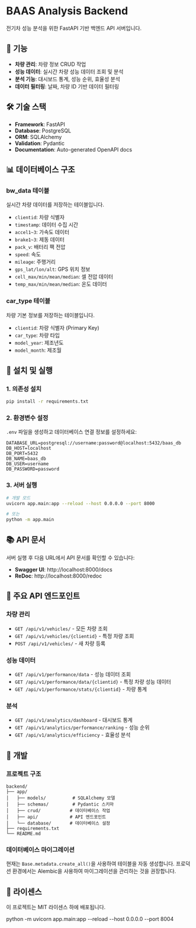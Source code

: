 # BAAS Analysis Backend

전기차 성능 분석을 위한 FastAPI 기반 백엔드 API 서버입니다.

## 🚀 기능

- **차량 관리**: 차량 정보 CRUD 작업
- **성능 데이터**: 실시간 차량 성능 데이터 조회 및 분석
- **분석 기능**: 대시보드 통계, 성능 순위, 효율성 분석
- **데이터 필터링**: 날짜, 차량 ID 기반 데이터 필터링

## 🛠️ 기술 스택

- **Framework**: FastAPI
- **Database**: PostgreSQL
- **ORM**: SQLAlchemy
- **Validation**: Pydantic
- **Documentation**: Auto-generated OpenAPI docs

## 📊 데이터베이스 구조

### bw_data 테이블
실시간 차량 데이터를 저장하는 테이블입니다.
- `clientid`: 차량 식별자
- `timestamp`: 데이터 수집 시간
- `accel1~3`: 가속도 데이터
- `brake1~3`: 제동 데이터
- `pack_v`: 배터리 팩 전압
- `speed`: 속도
- `mileage`: 주행거리
- `gps_lat/lon/alt`: GPS 위치 정보
- `cell_max/min/mean/median`: 셀 전압 데이터
- `temp_max/min/mean/median`: 온도 데이터

### car_type 테이블
차량 기본 정보를 저장하는 테이블입니다.
- `clientid`: 차량 식별자 (Primary Key)
- `car_type`: 차량 타입
- `model_year`: 제조년도
- `model_month`: 제조월

## 🚀 설치 및 실행

### 1. 의존성 설치
```bash
pip install -r requirements.txt
```

### 2. 환경변수 설정
`.env` 파일을 생성하고 데이터베이스 연결 정보를 설정하세요:
```env
DATABASE_URL=postgresql://username:password@localhost:5432/baas_db
DB_HOST=localhost
DB_PORT=5432
DB_NAME=baas_db
DB_USER=username
DB_PASSWORD=password
```

### 3. 서버 실행
```bash
# 개발 모드
uvicorn app.main:app --reload --host 0.0.0.0 --port 8000

# 또는
python -m app.main
```

## 📚 API 문서

서버 실행 후 다음 URL에서 API 문서를 확인할 수 있습니다:
- **Swagger UI**: http://localhost:8000/docs
- **ReDoc**: http://localhost:8000/redoc

## 🔌 주요 API 엔드포인트

### 차량 관리
- `GET /api/v1/vehicles/` - 모든 차량 조회
- `GET /api/v1/vehicles/{clientid}` - 특정 차량 조회
- `POST /api/v1/vehicles/` - 새 차량 등록

### 성능 데이터
- `GET /api/v1/performance/data` - 성능 데이터 조회
- `GET /api/v1/performance/data/{clientid}` - 특정 차량 성능 데이터
- `GET /api/v1/performance/stats/{clientid}` - 차량 통계

### 분석
- `GET /api/v1/analytics/dashboard` - 대시보드 통계
- `GET /api/v1/analytics/performance/ranking` - 성능 순위
- `GET /api/v1/analytics/efficiency` - 효율성 분석

## 🔧 개발

### 프로젝트 구조
```
backend/
├── app/
│   ├── models/          # SQLAlchemy 모델
│   ├── schemas/         # Pydantic 스키마
│   ├── crud/           # 데이터베이스 작업
│   ├── api/            # API 엔드포인트
│   └── database/       # 데이터베이스 설정
├── requirements.txt
└── README.md
```

### 데이터베이스 마이그레이션
현재는 `Base.metadata.create_all()`을 사용하여 테이블을 자동 생성합니다.
프로덕션 환경에서는 Alembic을 사용하여 마이그레이션을 관리하는 것을 권장합니다.

## 📝 라이센스

이 프로젝트는 MIT 라이센스 하에 배포됩니다.


 python -m uvicorn app.main:app --reload --host 0.0.0.0 --port 8004
